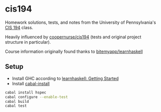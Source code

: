 # cis194

Homework solutions, tests, and notes from the University of Pennsylvania's [CIS 194](http://www.seas.upenn.edu/~cis194/lectures.html) class.

Heavily influenced by [coopernurse/cis194](https://github.com/coopernurse/cis194) (tests and original project structure in particular).

Course information originally found thanks to [bitemyapp/learnhaskell](https://github.com/bitemyapp/learnhaskell)

## Setup

 * Install GHC according to [learnhaskell: Getting Started](https://github.com/bitemyapp/learnhaskell#getting-started)
 * Install [cabal-install](http://www.haskell.org/cabal/download.html)

```bash
cabal install hspec
cabal configure --enable-test
cabal build
cabal test
```
